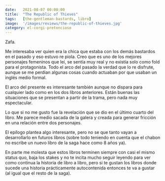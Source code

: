 ```yaml
---
date:   2021-08-07 00:00:00
title:  "The Republic of Thieves"
tags:   [the-gentleman-bastards, libro]
image:  '/images/reviews/the-republic-of-thieves.jpg'
category: el-corgi-pretencioso
---
```

Zafa.

Me interesaba ver quien era la chica que estaba con los demás bastardos en el pasado y eso estuvo re piola. Creo que es uno de los mejores personajes femeninos que leí, se sentía muy real y no existía solo como fold para el protagonista. Todo el arco del pasado la verdad que lo re disfrute, aunque se me perdian algunas cosas cuando actuaban por que usaban un inglés medio formal.

El arco del presente es interesante también aunque no dispara para cualquier lado como en los dos libros anteriores. Están buenas las situaciones que se presentan a partir de la trama, pero nada muy espectacular.

Lo que si no me gusto fue la revelación que se dio en el último cuarto del libro. Me parece medio sacada de la galera y creada para generar fricción en una relación entre dos personajes.

El epílogo plantea algo interesante, pero no se que tanto vayan a desarrollarlo en futuros libros (sobre todo teniendo en cuenta que el chabon no escribe un nuevo libro de la saga hace como 8 años ya).

En parte me molesta que estos libros terminen siempre con casi el mismo status quo, baja los stakes y no te incita mucho seguir leyendo para ver como continua la historia de libro a libro, pero si te gustan los libros donde sucede una historia prácticamente autocontenida entonces te va a gustar (al igual que el resto de la saga).
